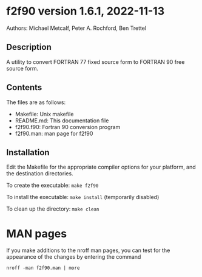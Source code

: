 # f2f90 version 1.6.1, 2022-11-13

Authors: Michael Metcalf, Peter A. Rochford, Ben Trettel

## Description

A utility to convert FORTRAN 77 fixed source form to FORTRAN 90 free source form.

## Contents

The files are as follows:

- Makefile: Unix makefile
- README.md: This documentation file
- f2f90.f90: Fortran 90 conversion program
- f2f90.man: man page for f2f90

## Installation

Edit the Makefile for the appropriate compiler options for your platform, and the destination directories.

To create the executable: `make f2f90`

To install the executable: `make install` (temporarily disabled)

To clean up the directory: `make clean`

# MAN pages

If you make additions to the nroff man pages, you can test for the appearance of the changes by entering the command

    nroff -man f2f90.man | more

